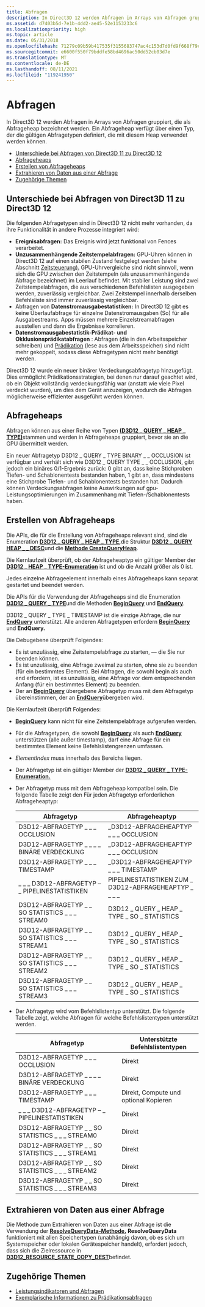 ```yaml
---
title: Abfragen
description: In Direct3D 12 werden Abfragen in Arrays von Abfragen gruppiert, die als Abfrageheap bezeichnet werden. Ein Abfrageheap verfügt über einen Typ, der die gültigen Abfragetypen definiert, die mit diesem Heap verwendet werden können.
ms.assetid: d7403b5d-7e1b-4dd2-ae45-52e1153233c6
ms.localizationpriority: high
ms.topic: article
ms.date: 05/31/2018
ms.openlocfilehash: 71279c09b59b417535f3155683747ac4c153d7d0fd9f668f79cab9b63ca79805
ms.sourcegitcommit: e6600f550f79bddfe58bd4696ac50dd52cb03d7e
ms.translationtype: MT
ms.contentlocale: de-DE
ms.lasthandoff: 08/11/2021
ms.locfileid: "119241950"
---
```

# <a name="queries"></a>Abfragen

In Direct3D 12 werden Abfragen in Arrays von Abfragen gruppiert, die als Abfrageheap bezeichnet werden. Ein Abfrageheap verfügt über einen Typ, der die gültigen Abfragetypen definiert, die mit diesem Heap verwendet werden können.

-   [Unterschiede bei Abfragen von Direct3D 11 zu Direct3D 12](#differences-in-queries-from-direct3d-11-to-direct3d-12)
-   [Abfrageheaps](#query-heaps)
-   [Erstellen von Abfrageheaps](#creating-query-heaps)
-   [Extrahieren von Daten aus einer Abfrage](#extracting-data-from-a-query)
-   [Zugehörige Themen](#related-topics)

## <a name="differences-in-queries-from-direct3d-11-to-direct3d-12"></a>Unterschiede bei Abfragen von Direct3D 11 zu Direct3D 12

Die folgenden Abfragetypen sind in Direct3D 12 nicht mehr vorhanden, da ihre Funktionalität in andere Prozesse integriert wird:

-   **Ereignisabfragen:** Das Ereignis wird jetzt funktional von Fences verarbeitet.
-   **Unzusammenhängende Zeitstempelabfragen:** GPU-Uhren können in Direct3D 12 auf einen stabilen Zustand festgelegt werden (siehe Abschnitt [Zeitsteuerung).](timing.md) GPU-Uhrvergleiche sind nicht sinnvoll, wenn sich die GPU zwischen den Zeitstempeln (als unzusammenhängende Abfrage bezeichnet) im Leerlauf befindet. Mit stabiler Leistung sind zwei Zeitstempelabfragen, die aus verschiedenen Befehlslisten ausgegeben werden, zuverlässig vergleichbar. Zwei Zeitstempel innerhalb derselben Befehlsliste sind immer zuverlässig vergleichbar.
-   Abfragen von **Datenstromausgabestatistiken:** In Direct3D 12 gibt es keine Überlaufabfrage für einzelne Datenstromausgaben (So) für alle Ausgabestreams. Apps müssen mehrere Einzelstreamabfragen ausstellen und dann die Ergebnisse korrelieren.
-   **Datenstromausgabestatistik-Prädikat- und Okklusionsprädikatabfragen** : Abfragen (die in den Arbeitsspeicher schreiben) und [Prädikation](predication.md) (lese aus dem Arbeitsspeicher) sind nicht mehr gekoppelt, sodass diese Abfragetypen nicht mehr benötigt werden.

Direct3D 12 wurde ein neuer binärer Verdeckungsabfragetyp hinzugefügt. Dies ermöglicht Prädikationsstrategien, bei denen nur darauf geachtet wird, ob ein Objekt vollständig verdeckungsfähig war (anstatt wie viele Pixel verdeckt wurden), um dies dem Gerät anzuzeigen, wodurch die Abfragen möglicherweise effizienter ausgeführt werden können.

## <a name="query-heaps"></a>Abfrageheaps

Abfragen können aus einer Reihe von Typen [**(D3D12 \_ QUERY \_ HEAP \_ TYPE)**](/windows/desktop/api/d3d12/ne-d3d12-d3d12_query_heap_type)stammen und werden in Abfrageheaps gruppiert, bevor sie an die GPU übermittelt werden.

Ein neuer Abfragetyp D3D12 \_ QUERY \_ TYPE BINARY \_ \_ OCCLUSION ist verfügbar und verhält sich wie D3D12 \_ QUERY TYPE \_ \_ OCCLUSION, gibt jedoch ein binäres 0/1-Ergebnis zurück: 0 gibt an, dass keine Stichproben Tiefen- und Schablonentests bestanden haben, 1 gibt an, dass mindestens eine Stichprobe Tiefen- und Schablonentests bestanden hat. Dadurch können Verdeckungsabfragen keine Auswirkungen auf gpu-Leistungsoptimierungen im Zusammenhang mit Tiefen-/Schablonentests haben.

## <a name="creating-query-heaps"></a>Erstellen von Abfrageheaps

Die APIs, die für die Erstellung von Abfrageheaps relevant sind, sind die Enumeration [**D3D12 \_ QUERY \_ HEAP \_ TYPE,**](/windows/desktop/api/d3d12/ne-d3d12-d3d12_query_heap_type)die Struktur [**D3D12 \_ QUERY HEAP \_ \_ DESC**](/windows/desktop/api/d3d12/ns-d3d12-d3d12_query_heap_desc)und die [**Methode CreateQueryHeap**](/windows/desktop/api/d3d12/nf-d3d12-id3d12device-createqueryheap).

Die Kernlaufzeit überprüft, ob der Abfrageheaptyp ein gültiger Member der [**D3D12 \_ HEAP \_ TYPE-Enumeration**](/windows/desktop/api/d3d12/ne-d3d12-d3d12_heap_type) ist und ob die Anzahl größer als 0 ist.

Jedes einzelne Abfrageelement innerhalb eines Abfrageheaps kann separat gestartet und beendet werden.

Die APIs für die Verwendung der Abfrageheaps sind die Enumeration [**D3D12 \_ QUERY \_ TYPE**](/windows/desktop/api/d3d12/ne-d3d12-d3d12_query_type)und die Methoden [**BeginQuery**](/windows/desktop/api/d3d12/nf-d3d12-id3d12graphicscommandlist-beginquery) und [**EndQuery**](/windows/desktop/api/d3d12/nf-d3d12-id3d12graphicscommandlist-endquery).

D3D12 \_ QUERY \_ TYPE \_ TIMESTAMP ist die einzige Abfrage, die nur [**EndQuery**](/windows/desktop/api/d3d12/nf-d3d12-id3d12graphicscommandlist-endquery) unterstützt. Alle anderen Abfragetypen erfordern [**BeginQuery**](/windows/desktop/api/d3d12/nf-d3d12-id3d12graphicscommandlist-beginquery) und **EndQuery.**

Die Debugebene überprüft Folgendes:

-   Es ist unzulässig, eine Zeitstempelabfrage zu starten, &mdash; die Sie nur beenden können.
-   Es ist unzulässig, eine Abfrage zweimal zu starten, ohne sie zu beenden (für ein bestimmtes Element). Bei Abfragen, die sowohl begin als auch end erfordern, ist es unzulässig, eine Abfrage vor dem entsprechenden Anfang (für ein bestimmtes Element) zu beenden.
-   Der an [**BeginQuery**](/windows/desktop/api/d3d12/nf-d3d12-id3d12graphicscommandlist-beginquery) übergebene Abfragetyp muss mit dem Abfragetyp übereinstimmen, der an [**EndQuery**](/windows/desktop/api/d3d12/nf-d3d12-id3d12graphicscommandlist-endquery)übergeben wird.

Die Kernlaufzeit überprüft Folgendes:

-   [**BeginQuery**](/windows/desktop/api/d3d12/nf-d3d12-id3d12graphicscommandlist-beginquery) kann nicht für eine Zeitstempelabfrage aufgerufen werden.
-   Für die Abfragetypen, die sowohl [**BeginQuery**](/windows/desktop/api/d3d12/nf-d3d12-id3d12graphicscommandlist-beginquery) als auch [**EndQuery**](/windows/desktop/api/d3d12/nf-d3d12-id3d12graphicscommandlist-endquery) unterstützen (alle außer timestamp), darf eine Abfrage für ein bestimmtes Element keine Befehlslistengrenzen umfassen.
-   *ElementIndex* muss innerhalb des Bereichs liegen.
-   Der Abfragetyp ist ein gültiger Member der [**D3D12 \_ QUERY \_ TYPE-Enumeration.**](/windows/desktop/api/d3d12/ne-d3d12-d3d12_query_type)
-   Der Abfragetyp muss mit dem Abfrageheap kompatibel sein. Die folgende Tabelle zeigt den Für jeden Abfragetyp erforderlichen Abfrageheaptyp:

    

    | Abfragetyp                                  | Abfrageheaptyp                                |
    |---------------------------------------------|------------------------------------------------|
    | D3D12-ABFRAGETYP \_ \_ \_ OCCLUSION               | \_D3D12-ABFRAGEHEAPTYP \_ \_ \_ OCCLUSION            |
    | D3D12-ABFRAGETYP \_ \_ \_ \_ BINÄRE VERDECKUNG       | \_D3D12-ABFRAGEHEAPTYP \_ \_ \_ OCCLUSION            |
    | D3D12-ABFRAGETYP \_ \_ \_ TIMESTAMP               | \_D3D12-ABFRAGEHEAPTYP \_ \_ \_ TIMESTAMP            |
    | \_ \_ \_ D3D12-ABFRAGETYP – \_ PIPELINESTATISTIKEN    | PIPELINESTATISTIKEN ZUM \_ D3D12-ABFRAGEHEAPTYP \_ \_ \_ \_ |
    | D3D12-ABFRAGETYP \_ \_ SO STATISTICS \_ \_ \_ STREAM0 | D3D12 \_ QUERY \_ HEAP \_ TYPE \_ SO \_ STATISTICS       |
    | D3D12-ABFRAGETYP \_ \_ SO STATISTICS \_ \_ \_ STREAM1 | D3D12 \_ QUERY \_ HEAP \_ TYPE \_ SO \_ STATISTICS       |
    | D3D12-ABFRAGETYP \_ \_ SO STATISTICS \_ \_ \_ STREAM2 | D3D12 \_ QUERY \_ HEAP \_ TYPE \_ SO \_ STATISTICS       |
    | D3D12-ABFRAGETYP \_ \_ SO STATISTICS \_ \_ \_ STREAM3 | D3D12 \_ QUERY \_ HEAP \_ TYPE \_ SO \_ STATISTICS       |

    

     

-   Der Abfragetyp wird vom Befehlslistentyp unterstützt. Die folgende Tabelle zeigt, welche Abfragen für welche Befehlslistentypen unterstützt werden.

    

    | Abfragetyp                                  | Unterstützte Befehlslistentypen         |
    |---------------------------------------------|--------------------------------------|
    | D3D12-ABFRAGETYP \_ \_ \_ OCCLUSION               | Direkt                               |
    | D3D12-ABFRAGETYP \_ \_ \_ \_ BINÄRE VERDECKUNG       | Direkt                               |
    | D3D12-ABFRAGETYP \_ \_ \_ TIMESTAMP               | Direkt, Compute und optional Kopieren |
    | \_ \_ \_ D3D12-ABFRAGETYP – \_ PIPELINESTATISTIKEN    | Direkt                               |
    | D3D12-ABFRAGETYP \_ \_ SO STATISTICS \_ \_ \_ STREAM0 | Direkt                               |
    | D3D12-ABFRAGETYP \_ \_ SO STATISTICS \_ \_ \_ STREAM1 | Direkt                               |
    | D3D12-ABFRAGETYP \_ \_ SO STATISTICS \_ \_ \_ STREAM2 | Direkt                               |
    | D3D12-ABFRAGETYP \_ \_ SO STATISTICS \_ \_ \_ STREAM3 | Direkt                               |

    

     

## <a name="extracting-data-from-a-query"></a>Extrahieren von Daten aus einer Abfrage

Die Methode zum Extrahieren von Daten aus einer Abfrage ist die Verwendung der [**ResolveQueryData-Methode.**](/windows/win32p/api/d3d12/nf-d3d12-id3d12graphicscommandlist-resolvequerydata) **ResolveQueryData** funktioniert mit allen Speichertypen (unabhängig davon, ob es sich um Systemspeicher oder lokalen Gerätespeicher handelt), erfordert jedoch, dass sich die Zielressource in [**D3D12_RESOURCE_STATE_COPY_DEST**](/windows/win32/api/d3d12/ne-d3d12-d3d12_resource_states)befindet. 

## <a name="related-topics"></a>Zugehörige Themen

* [Leistungsindikatoren und Abfragen](counters-and-queries.md)
* [Exemplarische Informationen zu Prädikationsabfragen](predication-queries.md)
